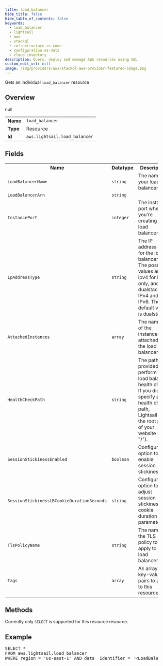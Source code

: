 ```yaml
---
title: load_balancer
hide_title: false
hide_table_of_contents: false
keywords:
  - load_balancer
  - lightsail
  - aws
  - stackql
  - infrastructure-as-code
  - configuration-as-data
  - cloud inventory
description: Query, deploy and manage AWS resources using SQL
custom_edit_url: null
image: /img/providers/aws/stackql-aws-provider-featured-image.png
---
```

Gets an individual <code>load_balancer</code> resource

## Overview
<table><tbody>
<tr><td><b>Name</b></td><td><code>load_balancer</code></td></tr>
<tr><td><b>Type</b></td><td>Resource</td></tr>
null
<tr><td><b>Id</b></td><td><code>aws.lightsail.load_balancer</code></td></tr>
</tbody></table>

## Fields
<table><tbody>
<tr><th>Name</th><th>Datatype</th><th>Description</th></tr>
<tr><td><code>LoadBalancerName</code></td><td><code>string</code></td><td>The name of your load balancer.</td></tr>
<tr><td><code>LoadBalancerArn</code></td><td><code>string</code></td><td></td></tr>
<tr><td><code>InstancePort</code></td><td><code>integer</code></td><td>The instance port where you're creating your load balancer.</td></tr>
<tr><td><code>IpAddressType</code></td><td><code>string</code></td><td>The IP address type for the load balancer. The possible values are ipv4 for IPv4 only, and dualstack for IPv4 and IPv6. The default value is dualstack.</td></tr>
<tr><td><code>AttachedInstances</code></td><td><code>array</code></td><td>The names of the instances attached to the load balancer.</td></tr>
<tr><td><code>HealthCheckPath</code></td><td><code>string</code></td><td>The path you provided to perform the load balancer health check. If you didn't specify a health check path, Lightsail uses the root path of your website (e.g., "&#x2F;").</td></tr>
<tr><td><code>SessionStickinessEnabled</code></td><td><code>boolean</code></td><td>Configuration option to enable session stickiness.</td></tr>
<tr><td><code>SessionStickinessLBCookieDurationSeconds</code></td><td><code>string</code></td><td>Configuration option to adjust session stickiness cookie duration parameter.</td></tr>
<tr><td><code>TlsPolicyName</code></td><td><code>string</code></td><td>The name of the TLS policy to apply to the load balancer.</td></tr>
<tr><td><code>Tags</code></td><td><code>array</code></td><td>An array of key-value pairs to apply to this resource.</td></tr>

</tbody></table>

## Methods
Currently only <code>SELECT</code> is supported for this resource resource.

## Example
<pre>
SELECT * 
FROM aws.lightsail.load_balancer
WHERE region = 'us-east-1' AND data__Identifier = '&lt;LoadBalancerName&gt;'
</pre>
